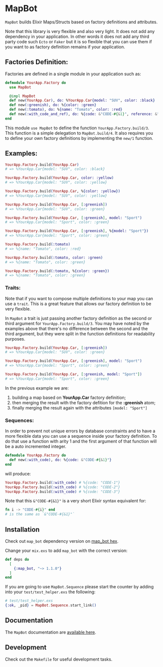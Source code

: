 # MapBot

`MapBot` builds Elixir Maps/Structs based on factory definitions and attributes.

Note that this library is very flexible and also very light. It does not add any dependency in your application. In other words it does not add any third party code such `Ecto` or `Faker` but it is so flexible that you can use them if you want to as factory definition remains if your application.

## Factories Definition:

Factories are defined in a single module in your application such as:

```elixir
defmodule YourApp.Factory do
  use MapBot

  @impl MapBot
  def new(YourApp.Car), do: %YourApp.Car{model: "SUV", color: :black}
  def new(:greenish), do: %{color: :green}
  def new(:tomato), do: %{name: "Tomato", color: :red}
  def new(:with_code_and_ref), do: %{code: &"CODE-#{&1}", reference: &"REF-#{&1}"}
end
```

This module `use MapBot` to define the function `YourApp.Factory.build/3`. This function is a simple delegation to `MapBot.build/4`. It also requires you to define your own factory definitions by implementing the `new/1` function.

## Examples:

```elixir
YourApp.Factory.build(YourApp.Car)
# => %YourApp.Car{model: "SUV", color: :black}

YourApp.Factory.build(YourApp.Car, color: :yellow)
# => %YourApp.Car{model: "SUV", color: :yellow}

YourApp.Factory.build(YourApp.Car, %{color: :yellow})
# => %YourApp.Car{model: "SUV", color: :yellow}

YourApp.Factory.build(YourApp.Car, [:greenish])
# => %YourApp.Car{model: "SUV", color: :green}

YourApp.Factory.build(YourApp.Car, [:greenish], model: "Sport")
# => %YourApp.Car{model: "Sport", color: :green}

YourApp.Factory.build(YourApp.Car, [:greenish], %{model: "Sport"})
# => %YourApp.Car{model: "Sport", color: :green}

YourApp.Factory.build(:tomato)
# => %{name: "Tomato", color: :red}

YourApp.Factory.build(:tomato, color: :green)
# => %{name: "Tomato", color: :green}

YourApp.Factory.build(:tomato, %{color: :green})
# => %{name: "Tomato", color: :green}
```

### Traits:

Note that if you want to compose multiple definitions to your map you can use a `trait`. This is a great feature that allows our factory definition to be very flexible.

In `MapBot` a trait is just passing another factory definition as the second or third argument for `YourApp.Factory.build/3`. You may have noted by the examples above that there's no difference between the second and the third argument, but they were split in the function definitions for readability purposes.

```elixir
YourApp.Factory.build(YourApp.Car, [:greenish])
# => %YourApp.Car{model: "SUV", color: :green}

YourApp.Factory.build(YourApp.Car, [:greenish], model: "Sport")
# => %YourApp.Car{model: "Sport", color: :green}

YourApp.Factory.build(YourApp.Car, [:greenish, model: "Sport"])
# => %YourApp.Car{model: "Sport", color: :green}
```

In the previous example we are:

1. building a map based on **YourApp.Car** factory definition;
2. then merging the result with the factory defition for the **:greenish** atom;
3. finally merging the result again with the attributes `[model: "Sport"]`

### Sequences:

In order to prevent not unique errors by database constraints and to have a more flexible data you can use a sequence inside your factory definition. To do that use a function with arity 1 and the first argument of that function will be a auto incremented integer.

```elixir
defmodule YourApp.Factory do
  def new(:with_code), do: %{code: &"CODE-#{&1}"}
end
```

will produce:

```elixir
YourApp.Factory.build(:with_code) # %{code: "CODE-1"}
YourApp.Factory.build(:with_code) # %{code: "CODE-2"}
YourApp.Factory.build(:with_code) # %{code: "CODE-3"}
```

Note that this `&"CODE-#{&1}"` is a very short Elixir syntax equivalent for:

```elixir
fn i -> "CODE-#{i}" end
# is the same as `&"CODE-#{&1}"`
```

## Installation

Check out `map_bot` dependency version on [map_bot hex](https://hex.pm/packages/map_bot).

Change your `mix.exs` to add `map_bot` with the correct version:

```elixir
def deps do
  [
    {:map_bot, "~> 1.1.0"}
  ]
end
```

If you are going to use `MapBot.Sequence` please start the counter by adding into your `test/test_helper.exs` the following:

```elixir
# test/test_helper.exs
{:ok, _pid} = MapBot.Sequence.start_link()
```

## Documentation

The `MapBot` documentation are [available here](https://hexdocs.pm/map_bot/).

## Development

Check out the `Makefile` for useful development tasks.
